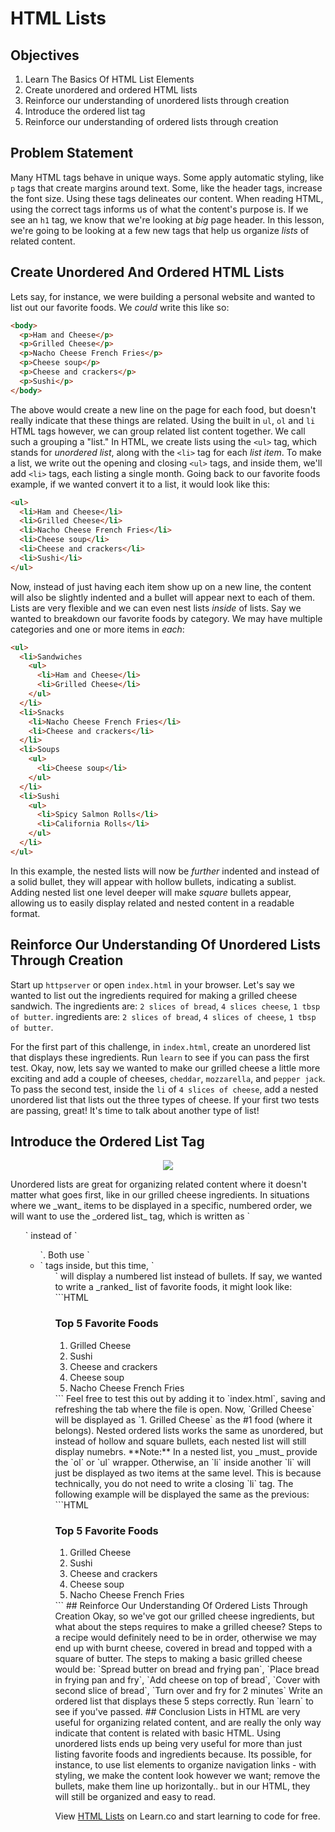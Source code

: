 # HTML Lists
## Objectives
1. Learn The Basics Of HTML List Elements
2. Create unordered and ordered HTML lists
3. Reinforce our understanding of unordered lists through creation
4. Introduce the ordered list tag
5. Reinforce our understanding of ordered lists through creation
## Problem Statement
Many HTML tags behave in unique ways. Some apply automatic styling, like `p`
tags that create margins around text.  Some, like the header tags, increase the
font size. Using these tags delineates our content. When reading HTML, using
the correct tags informs us of what the content's purpose is. If we see an `h1`
tag, we know that we're looking at _big_ page header.
In this lesson, we're going to be looking at a few new tags that help us
organize _lists_ of related content.
## Create Unordered And Ordered HTML Lists
Lets say, for instance, we were building a personal website and wanted to list
out our favorite foods. We _could_ write this like so:
```html
<body>
  <p>Ham and Cheese</p>
  <p>Grilled Cheese</p>
  <p>Nacho Cheese French Fries</p>
  <p>Cheese soup</p>
  <p>Cheese and crackers</p>
  <p>Sushi</p>
</body>
```
The above would create a new line on the page for each food, but doesn't really
indicate that these things are related.  Using the built in `ul`, `ol` and `li`
HTML tags however, we can group related list content together. We call such a
grouping a "list."
In HTML, we create lists using the `<ul>` tag, which stands for _unordered
list_, along with the `<li>` tag for each _list item_.
To make a list, we write out the opening and closing `<ul>` tags, and inside
them, we'll add `<li>` tags, each listing a single month. Going back to our
favorite foods example, if we wanted convert it to a list, it would look like
this:
```HTML
<ul>
  <li>Ham and Cheese</li>
  <li>Grilled Cheese</li>
  <li>Nacho Cheese French Fries</li>
  <li>Cheese soup</li>
  <li>Cheese and crackers</li>
  <li>Sushi</li>
</ul>
```
Now, instead of just having each item show up on a new line, the content will
also be slightly indented and a bullet will appear next to each of them.
Lists are very flexible and we can even nest lists _inside_ of lists. Say we
wanted to breakdown our favorite foods by category. We may have multiple
categories and one or more items in _each_:
```HTML
<ul>
  <li>Sandwiches
    <ul>
      <li>Ham and Cheese</li>
      <li>Grilled Cheese</li>
    </ul>
  </li>
  <li>Snacks
    <li>Nacho Cheese French Fries</li>
    <li>Cheese and crackers</li>
  </li>
  <li>Soups
    <ul>
      <li>Cheese soup</li>
    </ul>
  </li>
  <li>Sushi
    <ul>
      <li>Spicy Salmon Rolls</li>
      <li>California Rolls</li>
    </ul>
  </li>
</ul>
```
In this example, the nested lists will now be _further_ indented and instead of
a solid bullet, they will appear with hollow bullets, indicating a sublist.
Adding nested list one level deeper will make _square_ bullets appear, allowing
us to easily display related and nested content in a readable format.
## Reinforce Our Understanding Of Unordered Lists Through Creation

Start up `httpserver` or open `index.html` in your browser. Let's say we wanted
to list out the ingredients required for making a grilled cheese sandwich.  The
ingredients are: `2 slices of bread`, `4 slices cheese`, `1 tbsp of butter`.
ingredients are: `2 slices of bread`, `4 slices of cheese`, `1 tbsp of butter`.

For the first part of this challenge, in `index.html`, create an unordered list
that displays these ingredients. Run `learn` to see if you can pass the first
test.
Okay, now, lets say we wanted to make our grilled cheese a little more exciting
and add a couple of cheeses, `cheddar`, `mozzarella`, and `pepper jack`.
To pass the second test, inside the `li` of `4 slices of cheese`, add a nested
unordered list that lists out the three types of cheese.
If your first two tests are passing, great! It's time to talk about another type
of list!
## Introduce the Ordered List Tag
<p align="center">
  <img src="https://i.imgflip.com/28mpcx.jpg"/>
</p>
Unordered lists are great for organizing related content where it doesn't matter
what goes first, like in our grilled cheese ingredients.  In situations where we
_want_ items to be displayed in a specific, numbered order, we will want to use
the _ordered list_ tag, which is written as `<ol>` instead of `<ul>`. Both use
`<li>` tags inside, but this time, `<ol>` will display a numbered list instead
of bullets. If say, we wanted to write a _ranked_ list of favorite foods, it
might look like:
```HTML
<h3>Top 5 Favorite Foods</h3>
<ol>
  <li>Grilled Cheese</li>
  <li>Sushi</li>
  <li>Cheese and crackers</li>
  <li>Cheese soup</li>
  <li>Nacho Cheese French Fries</li>
</ol>
```
Feel free to test this out by adding it to `index.html`, saving and refreshing
the tab where the file is open. Now, `Grilled Cheese` will be displayed as `1.
Grilled Cheese` as the #1 food (where it belongs).
Nested ordered lists works the same as unordered, but instead of hollow and
square bullets, each nested list will still display numebrs.
**Note:** In a nested list, you _must_ provide the `ol` or `ul` wrapper.  Otherwise, an
`li` inside another `li` will just be displayed as two items at the same level.
This is because technically, you do not need to write a closing `li` tag.  The
following example will be displayed the same as the previous:
```HTML
<h3>Top 5 Favorite Foods</h3>
<ol>
  <li>Grilled Cheese
  <li>Sushi
  <li>Cheese and crackers
  <li>Cheese soup
  <li>Nacho Cheese French Fries
</ol>
```
## Reinforce Our Understanding Of Ordered Lists Through Creation
Okay, so we've got our grilled cheese ingredients, but what about the steps
requires to make a grilled cheese? Steps to a recipe would definitely need to be
in order, otherwise we may end up with burnt cheese, covered in bread and topped
with a square of butter. The steps to making a basic grilled cheese would be:
`Spread butter on bread and frying pan`, `Place bread in frying pan and fry`,
`Add cheese on top of bread`, `Cover with second slice of bread`, `Turn over and
fry for 2 minutes`
Write an ordered list that displays these 5 steps correctly.  Run `learn` to see
if you've passed.
## Conclusion
Lists in HTML are very useful for organizing related content, and are really the
only way indicate that content is related with basic HTML.  Using unordered
lists ends up being very useful for more than just listing favorite foods and
ingredients because.  Its possible, for instance, to use list elements to
organize navigation links - with styling, we make the content look however we
want; remove the bullets, make them line up horizontally.. but in our HTML, they
will still be organized and easy to read.
<p data-visibility='hidden'>View <a href='https://learn.co/lessons/html-lists' title='HTML Lists'>HTML Lists</a> on Learn.co and start learning to code for free.</p>